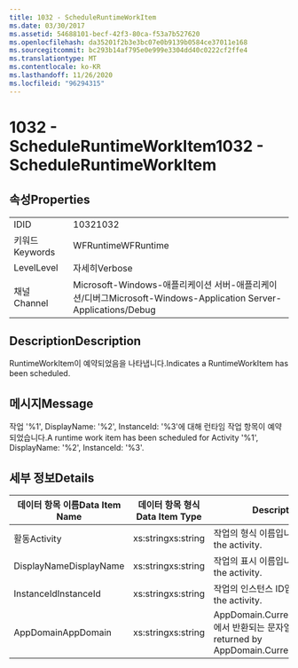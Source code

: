 ```yaml
---
title: 1032 - ScheduleRuntimeWorkItem
ms.date: 03/30/2017
ms.assetid: 54688101-becf-42f3-80ca-f53a7b527620
ms.openlocfilehash: da35201f2b3e3bc07e0b9139b0584ce37011e168
ms.sourcegitcommit: bc293b14af795e0e999e3304dd40c0222cf2ffe4
ms.translationtype: MT
ms.contentlocale: ko-KR
ms.lasthandoff: 11/26/2020
ms.locfileid: "96294315"
---
```

# <a name="1032---scheduleruntimeworkitem"></a><span data-ttu-id="629a3-102">1032 - ScheduleRuntimeWorkItem</span><span class="sxs-lookup"><span data-stu-id="629a3-102">1032 - ScheduleRuntimeWorkItem</span></span>

## <a name="properties"></a><span data-ttu-id="629a3-103">속성</span><span class="sxs-lookup"><span data-stu-id="629a3-103">Properties</span></span>  
  
|||  
|-|-|  
|<span data-ttu-id="629a3-104">ID</span><span class="sxs-lookup"><span data-stu-id="629a3-104">ID</span></span>|<span data-ttu-id="629a3-105">1032</span><span class="sxs-lookup"><span data-stu-id="629a3-105">1032</span></span>|  
|<span data-ttu-id="629a3-106">키워드</span><span class="sxs-lookup"><span data-stu-id="629a3-106">Keywords</span></span>|<span data-ttu-id="629a3-107">WFRuntime</span><span class="sxs-lookup"><span data-stu-id="629a3-107">WFRuntime</span></span>|  
|<span data-ttu-id="629a3-108">Level</span><span class="sxs-lookup"><span data-stu-id="629a3-108">Level</span></span>|<span data-ttu-id="629a3-109">자세히</span><span class="sxs-lookup"><span data-stu-id="629a3-109">Verbose</span></span>|  
|<span data-ttu-id="629a3-110">채널</span><span class="sxs-lookup"><span data-stu-id="629a3-110">Channel</span></span>|<span data-ttu-id="629a3-111">Microsoft-Windows-애플리케이션 서버-애플리케이션/디버그</span><span class="sxs-lookup"><span data-stu-id="629a3-111">Microsoft-Windows-Application Server-Applications/Debug</span></span>|  
  
## <a name="description"></a><span data-ttu-id="629a3-112">Description</span><span class="sxs-lookup"><span data-stu-id="629a3-112">Description</span></span>  

 <span data-ttu-id="629a3-113">RuntimeWorkItem이 예약되었음을 나타냅니다.</span><span class="sxs-lookup"><span data-stu-id="629a3-113">Indicates a RuntimeWorkItem has been scheduled.</span></span>  
  
## <a name="message"></a><span data-ttu-id="629a3-114">메시지</span><span class="sxs-lookup"><span data-stu-id="629a3-114">Message</span></span>  

 <span data-ttu-id="629a3-115">작업 '%1', DisplayName: '%2', InstanceId: '%3'에 대해 런타임 작업 항목이 예약되었습니다.</span><span class="sxs-lookup"><span data-stu-id="629a3-115">A runtime work item has been scheduled for Activity '%1', DisplayName: '%2', InstanceId: '%3'.</span></span>  
  
## <a name="details"></a><span data-ttu-id="629a3-116">세부 정보</span><span class="sxs-lookup"><span data-stu-id="629a3-116">Details</span></span>  
  
|<span data-ttu-id="629a3-117">데이터 항목 이름</span><span class="sxs-lookup"><span data-stu-id="629a3-117">Data Item Name</span></span>|<span data-ttu-id="629a3-118">데이터 항목 형식</span><span class="sxs-lookup"><span data-stu-id="629a3-118">Data Item Type</span></span>|<span data-ttu-id="629a3-119">Description</span><span class="sxs-lookup"><span data-stu-id="629a3-119">Description</span></span>|  
|--------------------|--------------------|-----------------|  
|<span data-ttu-id="629a3-120">활동</span><span class="sxs-lookup"><span data-stu-id="629a3-120">Activity</span></span>|<span data-ttu-id="629a3-121">xs:string</span><span class="sxs-lookup"><span data-stu-id="629a3-121">xs:string</span></span>|<span data-ttu-id="629a3-122">작업의 형식 이름입니다.</span><span class="sxs-lookup"><span data-stu-id="629a3-122">The type name of the activity.</span></span>|  
|<span data-ttu-id="629a3-123">DisplayName</span><span class="sxs-lookup"><span data-stu-id="629a3-123">DisplayName</span></span>|<span data-ttu-id="629a3-124">xs:string</span><span class="sxs-lookup"><span data-stu-id="629a3-124">xs:string</span></span>|<span data-ttu-id="629a3-125">작업의 표시 이름입니다.</span><span class="sxs-lookup"><span data-stu-id="629a3-125">The display name of the activity.</span></span>|  
|<span data-ttu-id="629a3-126">InstanceId</span><span class="sxs-lookup"><span data-stu-id="629a3-126">InstanceId</span></span>|<span data-ttu-id="629a3-127">xs:string</span><span class="sxs-lookup"><span data-stu-id="629a3-127">xs:string</span></span>|<span data-ttu-id="629a3-128">작업의 인스턴스 ID입니다.</span><span class="sxs-lookup"><span data-stu-id="629a3-128">The instance id of the activity.</span></span>|  
|<span data-ttu-id="629a3-129">AppDomain</span><span class="sxs-lookup"><span data-stu-id="629a3-129">AppDomain</span></span>|<span data-ttu-id="629a3-130">xs:string</span><span class="sxs-lookup"><span data-stu-id="629a3-130">xs:string</span></span>|<span data-ttu-id="629a3-131">AppDomain.CurrentDomain.FriendlyName에서 반환되는 문자열입니다.</span><span class="sxs-lookup"><span data-stu-id="629a3-131">The string returned by AppDomain.CurrentDomain.FriendlyName.</span></span>|
